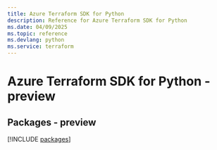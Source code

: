 ```yaml
---
title: Azure Terraform SDK for Python
description: Reference for Azure Terraform SDK for Python
ms.date: 04/09/2025
ms.topic: reference
ms.devlang: python
ms.service: terraform
---
```

# Azure Terraform SDK for Python - preview
## Packages - preview
[!INCLUDE [packages](terraform-index.md)]